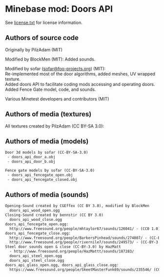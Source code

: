 Minebase mod: Doors API
========================
See [license.txt](./license.txt) for license information.

Authors of source code
----------------------
Originally by PilzAdam (MIT)

Modified by BlockMen (MIT): Added sounds.

Modified by sofar (sofar@foo-projects.org) (MIT):  
Re-implemented most of the door algorithms, added meshes, UV wrapped texture.  
Added doors API to facilitate coding mods accessing and operating doors.  
Added Fence Gate model, code, and sounds. 

Various Minetest developers and contributors (MIT)


Authors of media (textures)
---------------------------
All textures created by PilzAdam (CC BY-SA 3.0):


Authors of media (models)
-------------------------
```txt
Door 3d models by sofar (CC-BY-SA-3.0)
 - doors_api_door_a.obj
 - doors_api_door_b.obj

Fence gate models by sofar (CC-BY-SA-3.0)
 - doors_api_fencegate_open.obj
 - doors_api_fencegate_closed.obj
```


Authors of media (sounds)
-------------------------
```txt
Opening-Sound created by CGEffex (CC BY 3.0), modified by BlockMen
  doors_api_wood_open.ogg
Closing-Sound created by bennstir (CC BY 3.0)
  doors_api_wood_close.ogg
doors_api_fencegate_open.ogg:
  http://www.freesound.org/people/mhtaylor67/sounds/126041/ - (CC0 1.0)
doors_api_fencegate_close.ogg:
  http://www.freesound.org/people/BarkersPinhead/sounds/274807/ - (CC-BY-3.0)
  http://www.freesound.org/people/rivernile7/sounds/249573/ - (CC-BY-3.0)
Steel door sounds open & close (CC-BY-3.0) by HazMatt
  - http://www.freesound.org/people/HazMattt/sounds/187283/
  doors_api_steel_open.ogg
  doors_api_steel_close.ogg
doors_api_glass_open.ogg, doors_api_glass_close.ogg:
  https://www.freesound.org/people/SkeetMasterFunk69/sounds/235546/ (CC0 1.0)
```
